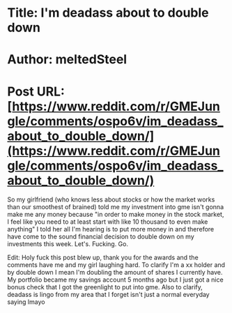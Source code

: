 # Title: I'm deadass about to double down
# Author: meltedSteel
# Post URL: [https://www.reddit.com/r/GMEJungle/comments/ospo6v/im_deadass_about_to_double_down/](https://www.reddit.com/r/GMEJungle/comments/ospo6v/im_deadass_about_to_double_down/)


So my girlfriend (who knows less about stocks or how the market works than our smoothest of brained) told me my investment into gme isn't gonna make me any money because "in order to make money in the stock market, I feel like you need to at least start with like 10 thousand to even make anything" 
 I told her all I'm hearing is to put more money in and therefore have come to the sound financial decision to double down on my investments this week. Let's. Fucking. Go.





Edit:  Holy fuck this post blew up, thank you for the awards and the comments have me and my girl laughing hard. To clarify I'm a xx holder and by double down I mean I'm doubling the amount of shares I currently have. My portfolio became my savings account 5 months ago but I just got a nice bonus check that I got the greenlight to put into gme. Also to clarify, deadass is lingo from my area that I forget isn't just a normal everyday saying lmayo